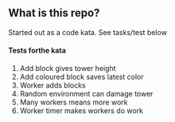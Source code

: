 ## What is this repo?
Started out as a code kata. See tasks/test below


#### Tests forthe kata
1. Add block gives tower height
2. Add coloured block saves latest color
3. Worker adds blocks
4. Random environment can damage tower
5. Many workers means more work
6. Worker timer makes workers do work
